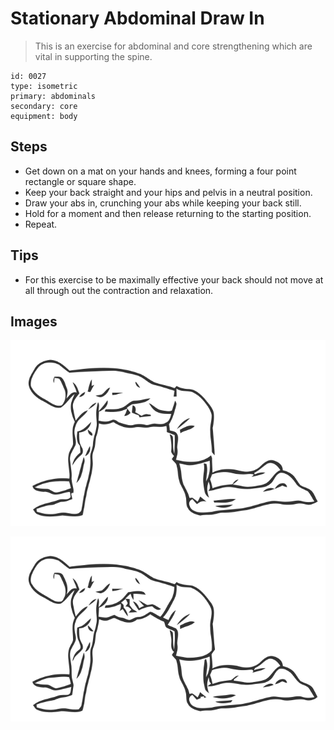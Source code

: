 # Stationary Abdominal Draw In
> This is an exercise for abdominal and core strengthening which are vital in supporting the spine.

``` 
id: 0027 
type: isometric 
primary: abdominals 
secondary: core 
equipment: body 
``` 

## Steps

 - Get down on a mat on your hands and knees, forming a four point rectangle or square shape.
 - Keep your back straight and your hips and pelvis in a neutral position.
 - Draw your abs in, crunching your abs while keeping your back still.
 - Hold for a moment and then release returning to the starting position.
 - Repeat.

## Tips

 - For this exercise to be maximally effective your back should not move at all through out the contraction and relaxation.

## Images

![](./../svg/0027-relaxation.svg)

![](./../svg/0027-tension.svg)
